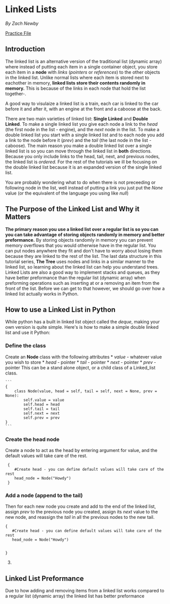 # Linked Lists
*By Zach Newby*

[Practice File](https://github.com/Zachary-P-Newby/Python/blob/Programming-With-Data-Structures-Fall-2023/data_structure_tutorials/linked_lists.py)

## Introduction
The linked list is an alternative version of the traditional list (dynamic array) where instead of putting each item in a single container object, you store each item in a **node** with *links* (*pointers* or *references*) to the other objects in the linked list. Unlike normal lists where each item is stored next to eachother in memory, **linked lists store their contents randomly in memory.** This is because of the links in each node that hold the list together-.

A good way to visulaize a linked list is a train, each car is linked to the car before it and after it, with an engine at the front and a caboose at the back.

There are two main varieties of linked list: **Single Linked** and **Double Linked**.
To make a single linked list you give each node a link to the *head* (the first node in the list - engine), and the *next* node in the list. To make a double linked list you start with a single linked list and to each node you add a link to the node before it (*prev*) and the *tail* (the last node in the list - caboose). The main reason you make a double linked list over a single linked list is so you can move through the linked list in **both** directions. Because you only include links to the head, tail, next, and previous nodes, the linked list is *ordered.*  For the rest of the tutorials we ill be focusing on the double linked list because it is an expanded version of the single linked list.

You are probably wondering what to do when there is not preceeding or following node in the list, well instead of putting a link you just put the *None* value (or the equivalent of the language you using like *null*)

## The Purpose of the Linked List and Why it Matters
**The primary reason you use a linked list over a regular list is so you can you can take advantage of storing objects randomly in memory and better preformance.** By storing objects randomly in memory you can prevent memory overflows that you would otherwise have in the regular list. You can put nodes anywhere they fit and don't have to worry about losing them because they are linked to the rest of the list. The last data structure in this tutorial series, **The Tree** uses nodes and links in a similar manner to the linked list, so learning about the linked list can help you understand trees. Linked Lists are also a good way to implement stacks and queues, as they have better preformance than the regular list (dynamic array) when preforming operations such as inserting at or a removing an item from the front of the list. Before we can get to that however, we should go over how a linked list actually works in Python.

## How to use a Linked List in Python
While python has a built in linked list object called the *deque*, making your own version is quite simple. Here's is how to make a simple double linked list and use it Python:

### Define the class
Create an **Node** class with the following attributes
    * *value* - whatever value you wish to store
    * *head* - pointer
    * *tail* - pointer
    * *next* - pointer
    * *prev* - pointer
    This can be a stand alone object, or a child class of a Linked_list class.
    
    ```
    {
        class Node(value, head = self, tail = self, next = None, prev =  None):
            self.value = value
            self.head = head
            self.tail = tail
            self.next = next
            self.prev = prev
    }
    ```
### Create the head node
Create a node to act as the head by entering argument for value, and the default values will take care of the rest.

```
 {
    #Create head - you can define default values will take care of the rest 
    head_node = Node("Howdy")  
 }
 ``` 

### Add a node (append to the tail)
Then for each new node you create and add to the end of the linked list, assign *prev* to the previous node you created, assign its *next* value to the new node, and reassign the *tail* in all the previous nodes to the new tail.

 ```
 {
    #Create head - you can define default values will take care of the rest 
    head_node = Node("Howdy")

    
 }
 ``` 
 3. 

## Linked List Preformance
Due to how adding and removing items from a linked list works compared to a regular list (dynamic array) the linked list has better preformance